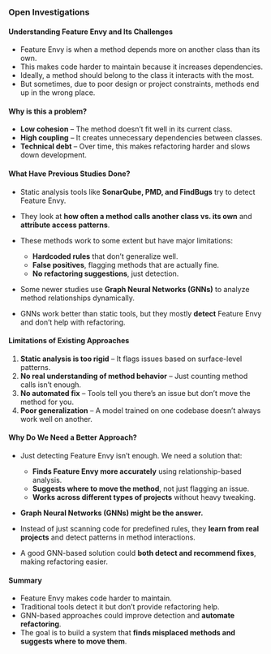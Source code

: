 ### Open Investigations
#### Understanding Feature Envy and Its Challenges  
- Feature Envy is when a method depends more on another class than its own.  
- This makes code harder to maintain because it increases dependencies.  
- Ideally, a method should belong to the class it interacts with the most.  
- But sometimes, due to poor design or project constraints, methods end up in the wrong place.  

#### Why is this a problem?  
- **Low cohesion** – The method doesn’t fit well in its current class.  
- **High coupling** – It creates unnecessary dependencies between classes.  
- **Technical debt** – Over time, this makes refactoring harder and slows down development.  

#### What Have Previous Studies Done?  
- Static analysis tools like **SonarQube, PMD, and FindBugs** try to detect Feature Envy.  
- They look at **how often a method calls another class vs. its own** and **attribute access patterns**.  
- These methods work to some extent but have major limitations:  
  - **Hardcoded rules** that don’t generalize well.  
  - **False positives**, flagging methods that are actually fine.  
  - **No refactoring suggestions**, just detection.  

- Some newer studies use **Graph Neural Networks (GNNs)** to analyze method relationships dynamically.  
- GNNs work better than static tools, but they mostly **detect** Feature Envy and don’t help with refactoring.  

#### Limitations of Existing Approaches  
1. **Static analysis is too rigid** – It flags issues based on surface-level patterns.  
2. **No real understanding of method behavior** – Just counting method calls isn’t enough.  
3. **No automated fix** – Tools tell you there’s an issue but don’t move the method for you.  
4. **Poor generalization** – A model trained on one codebase doesn’t always work well on another.  

#### Why Do We Need a Better Approach?  
- Just detecting Feature Envy isn’t enough. We need a solution that:  
  - **Finds Feature Envy more accurately** using relationship-based analysis.  
  - **Suggests where to move the method**, not just flagging an issue.  
  - **Works across different types of projects** without heavy tweaking.  

- **Graph Neural Networks (GNNs) might be the answer.**  
- Instead of just scanning code for predefined rules, they **learn from real projects** and detect patterns in method interactions.  
- A good GNN-based solution could **both detect and recommend fixes**, making refactoring easier.  

#### Summary  
- Feature Envy makes code harder to maintain.  
- Traditional tools detect it but don’t provide refactoring help.  
- GNN-based approaches could improve detection and **automate refactoring**.  
- The goal is to build a system that **finds misplaced methods and suggests where to move them**.  
